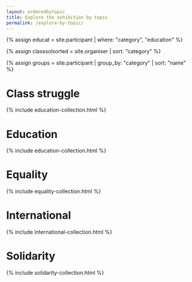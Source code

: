 ```yaml
---
layout: orderedbytopic
title: Explore the exhibition by topic
permalink: /explore-by-topic/
---
```

<!-- taken from: https://stackoverflow.com/questions/28100220/jekyll-display-collection-by-category-->

{% assign educat = site.participant | where: "category", "education" %}

{% assign classsolsorted = site.organiser | sort: "category" %}

<!--assign given categories into groups in order to process them in a for-loop-->

{% assign groups = site.participant | group_by: "category" | sort: "name" %}

<!--This for-loop displays the groups that have been assigned above, however, displaying the title does not work yet-->
<!--{% for group in groups %}
    {{ group.name }}
    {% for item in groups.item %}
        {{item.title}}
    {% endfor %}
{% endfor %}-->

<h1 class="category-title"> Class struggle </h1>
{% include education-collection.html %}

<h1 class="category-title"> Education </h1>
{% include education-collection.html %}

<h1 class="category-title"> Equality </h1>
{% include equality-collection.html %}


<h1 class="category-title"> International </h1>
{% include international-collection.html %}

<h1 class="category-title"> Solidarity </h1>
{% include solidarity-collection.html %}
